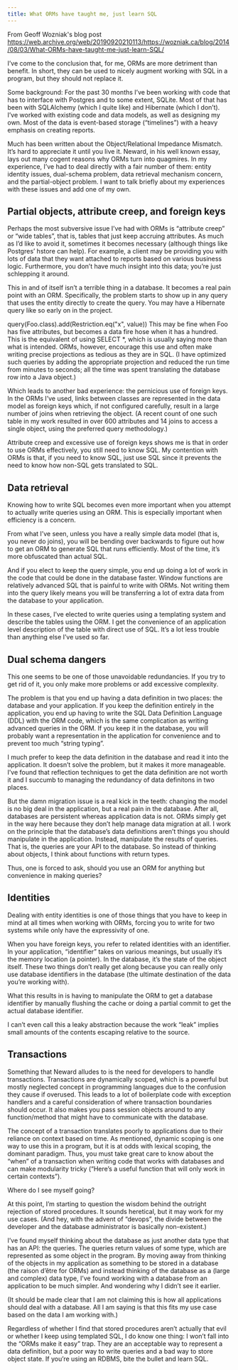 ```yaml
---
title: What ORMs have taught me, just learn SQL
---
```


From Geoff Wozniak's blog post <https://web.archive.org/web/20190920210113/https://wozniak.ca/blog/2014/08/03/What-ORMs-have-taught-me-just-learn-SQL/>


I’ve come to the conclusion that, for me, ORMs are more detriment than benefit. In short, they can be used to nicely augment working with SQL in a program, but they should not replace it.

Some background: For the past 30 months I’ve been working with code that has to interface with Postgres and to some extent, SQLite. Most of that has been with SQLAlchemy (which I quite like) and Hibernate (which I don’t). I’ve worked with existing code and data models, as well as designing my own. Most of the data is event-based storage (“timelines”) with a heavy emphasis on creating reports.

Much has been written about the Object/Relational Impedance Mismatch. It’s hard to appreciate it until you live it. Neward, in his well known essay, lays out many cogent reasons why ORMs turn into quagmires. In my experience, I’ve had to deal directly with a fair number of them: entity identity issues, dual-schema problem, data retrieval mechanism concern, and the partial-object problem. I want to talk briefly about my experiences with these issues and add one of my own.

## Partial objects, attribute creep, and foreign keys

Perhaps the most subversive issue I’ve had with ORMs is “attribute creep” or “wide tables”, that is, tables that just keep accruing attributes. As much as I’d like to avoid it, sometimes it becomes necessary (although things like Postgres’ hstore can help). For example, a client may be providing you with lots of data that they want attached to reports based on various business logic. Furthermore, you don’t have much insight into this data; you’re just schlepping it around.

This in and of itself isn’t a terrible thing in a database. It becomes a real pain point with an ORM. Specifically, the problem starts to show up in any query that uses the entity directly to create the query. You may have a Hibernate query like so early on in the project.

query(Foo.class).add(Restriction.eq("x", value))
This may be fine when Foo has five attributes, but becomes a data fire hose when it has a hundred. This is the equivalent of using SELECT *, which is usually saying more than what is intended. ORMs, however, encourage this use and often make writing precise projections as tedious as they are in SQL. (I have optimized such queries by adding the appropriate projection and reduced the run time from minutes to seconds; all the time was spent translating the database row into a Java object.)

Which leads to another bad experience: the pernicious use of foreign keys. In the ORMs I’ve used, links between classes are represented in the data model as foreign keys which, if not configured carefully, result in a large number of joins when retrieving the object. (A recent count of one such table in my work resulted in over 600 attributes and 14 joins to access a single object, using the preferred query methodology.)

Attribute creep and excessive use of foreign keys shows me is that in order to use ORMs effectively, you still need to know SQL. My contention with ORMs is that, if you need to know SQL, just use SQL since it prevents the need to know how non-SQL gets translated to SQL.

## Data retrieval

Knowing how to write SQL becomes even more important when you attempt to actually write queries using an ORM. This is especially important when efficiency is a concern.

From what I’ve seen, unless you have a really simple data model (that is, you never do joins), you will be bending over backwards to figure out how to get an ORM to generate SQL that runs efficiently. Most of the time, it’s more obfuscated than actual SQL.

And if you elect to keep the query simple, you end up doing a lot of work in the code that could be done in the database faster. Window functions are relatively advanced SQL that is painful to write with ORMs. Not writing them into the query likely means you will be transferring a lot of extra data from the database to your application.

In these cases, I’ve elected to write queries using a templating system and describe the tables using the ORM. I get the convenience of an application level description of the table with direct use of SQL. It’s a lot less trouble than anything else I’ve used so far.

##  Dual schema dangers

This one seems to be one of those unavoidable redundancies. If you try to get rid of it, you only make more problems or add excessive complexity.

The problem is that you end up having a data definition in two places: the database and your application. If you keep the definition entirely in the application, you end up having to write the SQL Data Definition Language (DDL) with the ORM code, which is the same complication as writing advanced queries in the ORM. If you keep it in the database, you will probably want a representation in the application for convenience and to prevent too much “string typing”.

I much prefer to keep the data definition in the database and read it into the application. It doesn’t solve the problem, but it makes it more manageable. I’ve found that reflection techniques to get the data definition are not worth it and I succumb to managing the redundancy of data definitons in two places.

But the damn migration issue is a real kick in the teeth: changing the model is no big deal in the application, but a real pain in the database. After all, databases are persistent whereas application data is not. ORMs simply get in the way here because they don’t help manage data migration at all. I work on the principle that the database’s data definitions aren’t things you should manipulate in the application. Instead, manipulate the results of queries. That is, the queries are your API to the database. So instead of thinking about objects, I think about functions with return types.

Thus, one is forced to ask, should you use an ORM for anything but convenience in making queries?

## Identities

Dealing with entity identities is one of those things that you have to keep in mind at all times when working with ORMs, forcing you to write for two systems while only have the expressivity of one.

When you have foreign keys, you refer to related identities with an identifier. In your application, “identifier” takes on various meanings, but usually it’s the memory location (a pointer). In the database, it’s the state of the object itself. These two things don’t really get along because you can really only use database identifiers in the database (the ultimate destination of the data you’re working with).

What this results in is having to manipulate the ORM to get a database identifier by manually flushing the cache or doing a partial commit to get the actual database identifier.

I can’t even call this a leaky abstraction because the work “leak” implies small amounts of the contents escaping relative to the source.

## Transactions

Something that Neward alludes to is the need for developers to handle transactions. Transactions are dynamically scoped, which is a powerful but mostly neglected concept in programming languages due to the confusion they cause if overused. This leads to a lot of boilerplate code with exception handlers and a careful consideration of where transaction boundaries should occur. It also makes you pass session objects around to any function/method that might have to communicate with the database.

The concept of a transaction translates poorly to applications due to their reliance on context based on time. As mentioned, dynamic scoping is one way to use this in a program, but it is at odds with lexical scoping, the dominant paradigm. Thus, you must take great care to know about the “when” of a transaction when writing code that works with databases and can make modularity tricky (“Here’s a useful function that will only work in certain contexts”).

Where do I see myself going?

At this point, I’m starting to question the wisdom behind the outright rejection of stored procedures. It sounds heretical, but it may work for my use cases. (And hey, with the advent of “devops”, the divide between the developer and the database administrator is basically non-existent.)

I’ve found myself thinking about the database as just another data type that has an API: the queries. The queries return values of some type, which are represented as some object in the program. By moving away from thinking of the objects in my application as something to be stored in a database (the raison d’être for ORMs) and instead thinking of the database as a (large and complex) data type, I’ve found working with a database from an application to be much simpler. And wondering why I didn’t see it earlier.

(It should be made clear that I am not claiming this is how all applications should deal with a database. All I am saying is that this fits my use case based on the data I am working with.)

Regardless of whether I find that stored procedures aren’t actually that evil or whether I keep using templated SQL, I do know one thing: I won’t fall into the “ORMs make it easy” trap. They are an acceptable way to represent a data definition, but a poor way to write queries and a bad way to store object state. If you’re using an RDBMS, bite the bullet and learn SQL.
